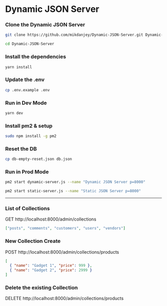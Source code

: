 # Dynamic JSON Server

### Clone the Dynamic JSON Server

```bash
git clone https://github.com/mikdanjey/Dynamic-JSON-Server.git Dynamic-JSON-Server
```

```bash
cd Dynamic-JSON-Server
```

### Install the dependencies

```bash
yarn install
```

### Update the .env

```bash
cp .env.example .env
```

### Run in Dev Mode

```bash
yarn dev
```

### Install pm2 & setup

```bash
sudo npm install -g pm2
```

### Reset the DB

```bash
cp db-empty-reset.json db.json
```

### Run in Prod Mode

```bash
pm2 start dynamic-server.js --name "Dynamic JSON Server p=8000"
```

```bash
pm2 start static-server.js --name "Static JSON Server p=8000"
```

---

### List of Collections

GET http://localhost:8000/admin/collections

```json
["posts", "comments", "customers", "users", "vendors"]
```

### New Collection Create

POST http://localhost:8000/admin/collections/products

```json
[
  { "name": "Gadget 1", "price": 999 },
  { "name": "Gadget 2", "price": 2999 }
]
```

### Delete the existing Collection

DELETE http://localhost:8000/admin/collections/products
